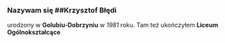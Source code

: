 ### Nazywam się ##Krzysztof Błędi
urodzony w **Golubiu-Dobrzyniu** w *1981* roku.
Tam też ukończyłem **Liceum Ogólnokształcące**
